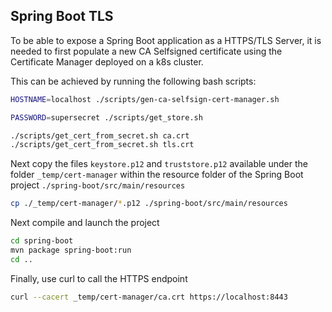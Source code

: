## Spring Boot TLS


To be able to expose a Spring Boot application as a HTTPS/TLS Server, it is needed to first populate a new CA Selfsigned certificate
using the Certificate Manager deployed on a k8s cluster.

This can be achieved by running the following bash scripts:
```bash
HOSTNAME=localhost ./scripts/gen-ca-selfsign-cert-manager.sh

PASSWORD=supersecret ./scripts/get_store.sh

./scripts/get_cert_from_secret.sh ca.crt
./scripts/get_cert_from_secret.sh tls.crt
```

Next copy the files `keystore.p12` and `truststore.p12` available under the folder `_temp/cert-manager` within
the resource folder of the Spring Boot project `./spring-boot/src/main/resources`

```bash
cp ./_temp/cert-manager/*.p12 ./spring-boot/src/main/resources
```

Next compile and launch the project
```bash
cd spring-boot
mvn package spring-boot:run
cd ..
```
Finally, use curl to call the HTTPS endpoint

```bash
curl --cacert _temp/cert-manager/ca.crt https://localhost:8443
```


